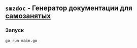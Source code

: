 ## `smzdoc` - Генератор документации для [самозанятых](https://npd.nalog.ru/)

### Запуск
```
go run main.go
```
